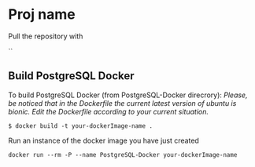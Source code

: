 # Proj name
Pull the repository with

``

## Build PostgreSQL Docker
To build PostgreSQL Docker (from PostgreSQL-Docker direcrory):
*Please, be noticed that in the Dockerfile the current latest version of ubuntu is bionic. Edit the Dockerfile according to your current situation.*

`$ docker build -t your-dockerImage-name .`

Run an instance of the docker image you have just created

`docker run --rm -P --name PostgreSQL-Docker your-dockerImage-name`
